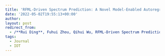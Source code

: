 ```yaml
---
title: 'RFML-Driven Spectrum Prediction: A Novel Model-Enabled Autoregressive Network'
date: '2022-05-02T19:55:13+00:00'
author: 
layout: post
redirect_from:
  - /**Rui Ding**, Fuhui Zhou, Qihui Wu, RFML-Driven Spectrum Prediction: A Novel Model-Enabled Autoregressive Network, IEEE Internot of things Journal, vol. 9, no. 18, pp. 18164-18165, 2022./
tags:
  - Journal
  - IOT
---
```


